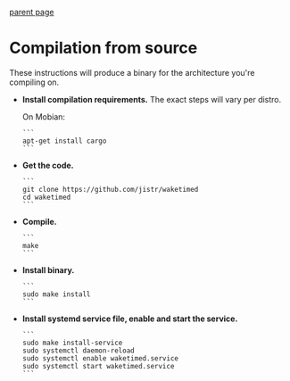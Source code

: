 [parent page](../index.md)

# Compilation from source

These instructions will produce a binary for the architecture you're
compiling on.

* **Install compilation requirements.** The exact steps will vary per
  distro.

  On Mobian:

      ```
      apt-get install cargo
      ```

* **Get the code.**

      ```
      git clone https://github.com/jistr/waketimed
      cd waketimed
      ```

* **Compile.**

      ```
      make
      ```

* **Install binary.**

      ```
      sudo make install
      ```

* **Install systemd service file, enable and start the service.**

      ```
      sudo make install-service
      sudo systemctl daemon-reload
      sudo systemctl enable waketimed.service
      sudo systemctl start waketimed.service
      ```
